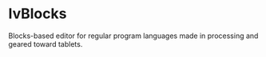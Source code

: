 IvBlocks
========

Blocks-based editor for regular program languages made in processing and geared toward tablets.
